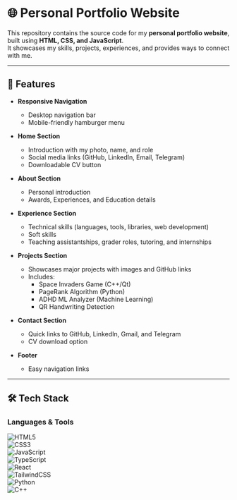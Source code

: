# 🌐 Personal Portfolio Website

This repository contains the source code for my **personal portfolio website**, built using **HTML, CSS, and JavaScript**.  
It showcases my skills, projects, experiences, and provides ways to connect with me.

---

## 🚀 Features

- **Responsive Navigation**  
  - Desktop navigation bar  
  - Mobile-friendly hamburger menu  

- **Home Section**  
  - Introduction with my photo, name, and role  
  - Social media links (GitHub, LinkedIn, Email, Telegram)  
  - Downloadable CV button  

- **About Section**  
  - Personal introduction  
  - Awards, Experiences, and Education details  

- **Experience Section**  
  - Technical skills (languages, tools, libraries, web development)  
  - Soft skills  
  - Teaching assistantships, grader roles, tutoring, and internships  

- **Projects Section**  
  - Showcases major projects with images and GitHub links  
  - Includes:  
    - Space Invaders Game (C++/Qt)  
    - PageRank Algorithm (Python)  
    - ADHD ML Analyzer (Machine Learning)  
    - QR Handwriting Detection  

- **Contact Section**  
  - Quick links to GitHub, LinkedIn, Gmail, and Telegram  
  - CV download option  

- **Footer**  
  - Easy navigation links  

---

## 🛠️ Tech Stack

### **Languages & Tools**

![HTML5](https://img.shields.io/badge/HTML5-E34F26?style=for-the-badge&logo=html5&logoColor=white)  
![CSS3](https://img.shields.io/badge/CSS3-1572B6?style=for-the-badge&logo=css3&logoColor=white)  
![JavaScript](https://img.shields.io/badge/JavaScript-F7DF1E?style=for-the-badge&logo=javascript&logoColor=black)  
![TypeScript](https://img.shields.io/badge/TypeScript-3178C6?style=for-the-badge&logo=typescript&logoColor=white)  
![React](https://img.shields.io/badge/React-61DAFB?style=for-the-badge&logo=react&logoColor=black)  
![TailwindCSS](https://img.shields.io/badge/Tailwind_CSS-38B2AC?style=for-the-badge&logo=tailwind-css&logoColor=white)  
![Python](https://img.shields.io/badge/Python-3776AB?style=for-the-badge&logo=python&logoColor=white)  
![C++](https://img.shields.io/badge/C++-00599C?style=for-the-badge&logo=cplusplus&logoColor=white)  


